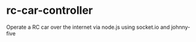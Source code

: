rc-car-controller
=================

Operate a RC car over the internet via node.js using socket.io and johnny-five
